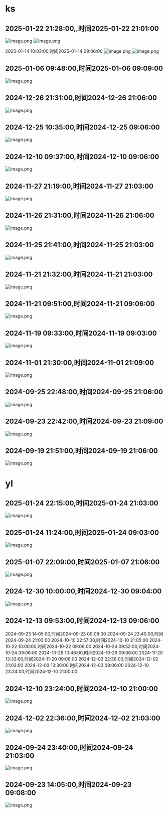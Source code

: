 # ks

## 2025-01-22 21:28:00,,时间2025-01-22 21:01:00

![image.png](https://gitee.com/hxc8/images10/raw/master/img/202502130918801.png)
![image.png](https://gitee.com/hxc8/images10/raw/master/img/202502131020081.png)


2025-01-14 10:02:00,时间2025-01-14 09:06:00
![image.png](https://gitee.com/hxc8/images10/raw/master/img/202502130937661.png)
![image.png](https://gitee.com/hxc8/images10/raw/master/img/202502131029144.png)

## 2025-01-06 09:48:00,时间2025-01-06 09:09:00

![image.png](https://gitee.com/hxc8/images10/raw/master/img/202502130939481.png)

## 2024-12-26 21:31:00,时间2024-12-26 21:06:00
![image.png](https://gitee.com/hxc8/images10/raw/master/img/202502130942017.png)


## 2024-12-25 10:35:00,时间2024-12-25 09:06:00
![image.png](https://gitee.com/hxc8/images10/raw/master/img/202502130942878.png)

## 2024-12-10 09:37:00,时间2024-12-10 09:06:00
![image.png](https://gitee.com/hxc8/images10/raw/master/img/202502130946344.png)

## 2024-11-27 21:19:00,时间2024-11-27 21:03:00
![image.png](https://gitee.com/hxc8/images10/raw/master/img/202502130952981.png)
## 2024-11-26 21:31:00,时间2024-11-26 21:06:00
![image.png](https://gitee.com/hxc8/images10/raw/master/img/202502130952108.png)

## 2024-11-25 21:41:00,时间2024-11-25 21:03:00

![image.png](https://gitee.com/hxc8/images10/raw/master/img/202502130953637.png)

## 2024-11-21 21:32:00,时间2024-11-21 21:03:00
![image.png](https://gitee.com/hxc8/images10/raw/master/img/202502130956239.png)

## 2024-11-21 09:51:00,时间2024-11-21 09:06:00
![image.png](https://gitee.com/hxc8/images10/raw/master/img/202502130957569.png)

## 2024-11-19 09:33:00,时间2024-11-19 09:03:00
![image.png](https://gitee.com/hxc8/images10/raw/master/img/202502130957853.png)

## 2024-11-01 21:30:00,时间2024-11-01 21:09:00
![image.png](https://gitee.com/hxc8/images10/raw/master/img/202502130958877.png)
## 2024-09-25 22:48:00,时间2024-09-25 21:06:00
![image.png](https://gitee.com/hxc8/images10/raw/master/img/202502131003014.png)

## 2024-09-23 22:42:00,时间2024-09-23 21:09:00
![image.png](https://gitee.com/hxc8/images10/raw/master/img/202502130959908.png)


## 2024-09-19 21:51:00,时间2024-09-19 21:06:00
![image.png](https://gitee.com/hxc8/images10/raw/master/img/202502130959894.png)



# yl

## 2025-01-24 22:15:00,时间2025-01-24 21:03:00

![image.png](https://gitee.com/hxc8/images10/raw/master/img/202502141424665.png)

## 2025-01-24 11:24:00,时间2025-01-24 09:03:00
![image.png](https://gitee.com/hxc8/images10/raw/master/img/202502131004943.png)

## 2025-01-07 22:09:00,时间2025-01-07 21:06:00
![image.png](https://gitee.com/hxc8/images10/raw/master/img/202502141425811.png)


## 2024-12-30 10:00:00,时间2024-12-30 09:04:00
![image.png](https://gitee.com/hxc8/images10/raw/master/img/202502141425565.png)

## 2024-12-13 09:53:00,时间2024-12-13 09:06:00


2024-09-23 14:05:00,时间2024-09-23 09:08:00
2024-09-24 23:40:00,时间2024-09-24 21:03:00
2024-10-10 22:57:00,时间2024-10-10 21:05:00
2024-10-22 10:00:00,时间2024-10-22 09:06:00
2024-10-24 09:52:00,时间2024-10-24 09:06:00
2024-10-29 10:48:00,时间2024-10-29 09:06:00
2024-11-20 13:33:00,时间2024-11-20 09:06:00
2024-12-02 22:36:00,时间2024-12-02 21:03:00
2024-12-03 13:36:00,时间2024-12-03 09:06:00
2024-12-10 23:24:00,时间2024-12-10 21:00:00



## 2024-12-10 23:24:00,时间2024-12-10 21:00:00
![image.png](https://gitee.com/hxc8/images10/raw/master/img/202502131005902.png)


## 2024-12-02 22:36:00,时间2024-12-02 21:03:00
![image.png](https://gitee.com/hxc8/images10/raw/master/img/202502131006160.png)

## 2024-09-24 23:40:00,时间2024-09-24 21:03:00
![image.png](https://gitee.com/hxc8/images10/raw/master/img/202502131007210.png)


## 2024-09-23 14:05:00,时间2024-09-23 09:08:00

![image.png](https://gitee.com/hxc8/images10/raw/master/img/202502131007960.png)

